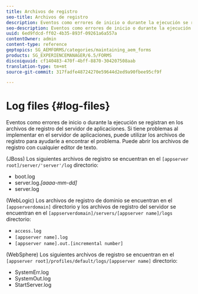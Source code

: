 ```yaml
---
title: Archivos de registro
seo-title: Archivos de registro
description: Eventos como errores de inicio o durante la ejecución se registran en los archivos de registro del servidor de aplicaciones, que se pueden abrir con cualquier editor de texto.
seo-description: Eventos como errores de inicio o durante la ejecución se registran en los archivos de registro del servidor de aplicaciones, que se pueden abrir con cualquier editor de texto.
uuid: 6ed9fdcd-ff02-4b35-893f-09261a6a557a
contentOwner: admin
content-type: reference
geptopics: SG_AEMFORMS/categories/maintaining_aem_forms
products: SG_EXPERIENCEMANAGER/6.5/FORMS
discoiquuid: cf140483-470f-4bff-8870-304207508aab
translation-type: tm+mt
source-git-commit: 317fadfe48724270e59644d2ed9a90fbee95cf9f

---
```



# Log files {#log-files}

Eventos como errores de inicio o durante la ejecución se registran en los archivos de registro del servidor de aplicaciones. Si tiene problemas al implementar en el servidor de aplicaciones, puede utilizar los archivos de registro para ayudarle a encontrar el problema. Puede abrir los archivos de registro con cualquier editor de texto.

(JBoss) Los siguientes archivos de registro se encuentran en el `[appserver root]/server/'server'/log` directorio:

* boot.log
* server.log.*[aaaa-mm-dd]*
* server.log

(WebLogic) Los archivos de registro de dominio se encuentran en el `[appserverdomain]` directorio y los archivos de registro del servidor se encuentran en el `[appserverdomain]/servers/[appserver name]/logs` directorio:

* `access.log`
* `[appserver name].log`
* `[appserver name].out.[incremental number]`

(WebSphere) Los siguientes archivos de registro se encuentran en el `[appserver root]/profiles/default/logs/[appserver name]` directorio:

* SystemErr.log
* SystemOut.log
* StartServer.log

